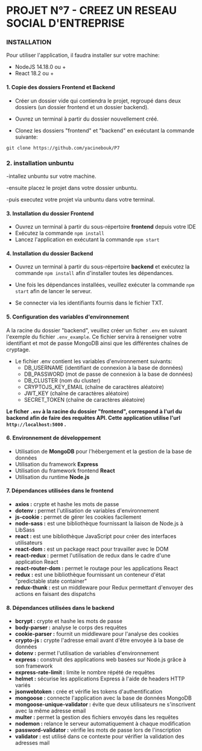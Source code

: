 # PROJET N°7 - CREEZ UN RESEAU SOCIAL D'ENTREPRISE

### INSTALLATION

Pour utiliser l'application, il faudra installer sur votre machine:

- NodeJS 14.18.0 ou +
- React 18.2 ou +

#### 1. Copie des dossiers Frontend et Backend

- Créer un dossier vide qui contiendra le projet, regroupé dans deux dossiers (un dossier frontend et un dossier backend).

- Ouvrez un terminal à partir du dossier nouvellement créé.

- Clonez les dossiers "frontend" et "backend" en exécutant la commande suivante:
<pre><code>git clone https://github.com/yacinebouk/P7 </code></pre>

### 2. installation unbuntu

-intallez unbuntu sur votre machine.

-ensuite placez le projet dans votre dossier unbuntu.

-puis executez votre projet via unbuntu dans votre terminal.
#### 3. Installation du dossier Frontend

- Ouvrez un terminal à partir du sous-répertoire **frontend** depuis votre IDE
- Exécutez la commande `npm install`
- Lancez l'application en exécutant la commande `npm start`

#### 4. Installation du dossier Backend

- Ouvrez un terminal à partir du sous-répertoire **backend** et exécutez la commande `npm install` afin d'installer toutes les dépendances.

- Une fois les dépendances installées, veuillez exécuter la commande `npm start` afin de lancer le serveur.

- Se connecter via les identifiants fournis dans le fichier TXT.

#### 5. Configuration des variables d'environnement

A la racine du dossier "backend", veuillez créer un ficher `.env` en suivant l'exemple du fichier `.env_example`. Ce fichier servira à renseigner votre identifiant et mot de passe MongoDB ainsi que les différentes chaînes de cryptage.

- Le fichier .env contient les variables d'environnement suivants:
  - DB_USERNAME (identifiant de connexion à la base de données)
  - DB_PASSWORD (mot de passe de connexion à la base de données)
  - DB_CLUSTER (nom du cluster)
  - CRYPTOJS_KEY_EMAIL (chaîne de caractères aléatoire)
  - JWT_KEY (chaîne de caractères aléatoire)
  - SECRET_TOKEN (chaîne de caractères aléatoire)

**Le ficher `.env` à la racine du dossier "frontend", correspond à l'url du backend afin de faire des requêtes API. Cette application utilise l'url `http://localhost:5000` .**

#### 6. Environnement de développement

- Utilisation de **MongoDB** pour l'hébergement et la gestion de la base de données
- Utilisation du framework **Express**
- Utilisation du framework frontend **React**
- Utilisation du runtime **Node.js**

#### 7. Dépendances utilisées dans le frontend

- **axios :** crypte et hashe les mots de passe
- **dotenv :** permet l'utilisation de variables d'environnement
- **js-cookie :** permet de gérer les cookies facilement
- **node-sass :** est une bibliothèque fournissant la liaison de Node.js à LibSass
- **react :** est une bibliothèque JavaScript pour créer des interfaces utilisateurs
- **react-dom :** est un package react pour travailler avec le DOM
- **react-redux :** permet l'utilisation de redux dans le cadre d'une application React
- **react-router-dom :** permet le routage pour les applications React
- **redux :** est une bibliothèque fournissant un conteneur d'état "predictable state container"
- **redux-thunk :** est un middleware pour Redux permettant d'envoyer des actions en faisant des dispatchs

#### 8. Dépendances utilisées dans le backend

- **bcrypt :** crypte et hashe les mots de passe
- **body-parser :** analyse le corps des requêtes
- **cookie-parser :** fournit un middleware pour l'analyse des cookies
- **crypto-js :** crypte l'adresse email avant d'être envoyée à la base de données
- **dotenv :** permet l'utilisation de variables d'environnement
- **express :** construit des applications web basées sur Node.js grâce à son framework
- **express-rate-limit :** limite le nombre répété de requêtes
- **helmet :** sécurise les applications Express à l'aide de headers HTTP variés
- **jsonwebtoken :** crée et vérifie les tokens d'authentification
- **mongoose :** connecte l'application avec la base de données MongoDB
- **mongoose-unique-validator :** évite que deux utilisateurs ne s'inscrivent avec la même adresse email
- **multer :** permet la gestion des fichiers envoyés dans les requêtes
- **nodemon :** relance le serveur automatiquement à chaque modification
- **password-validator :** vérifie les mots de passe lors de l'inscription
- **validator :** est utilisé dans ce contexte pour vérifier la validation des adresses mail
